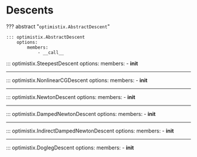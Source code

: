 # Descents

??? abstract "`optimistix.AbstractDescent`"

    ::: optimistix.AbstractDescent
        options:
            members:
                - __call__

::: optimistix.SteepestDescent
    options:
        members:
            - __init__

---

::: optimistix.NonlinearCGDescent
    options:
        members:
            - __init__

---

::: optimistix.NewtonDescent
    options:
        members:
            - __init__

---

::: optimistix.DampedNewtonDescent
    options:
        members:
            - __init__

---

::: optimistix.IndirectDampedNewtonDescent
    options:
        members:
            - __init__

---

::: optimistix.DoglegDescent
    options:
        members:
            - __init__
